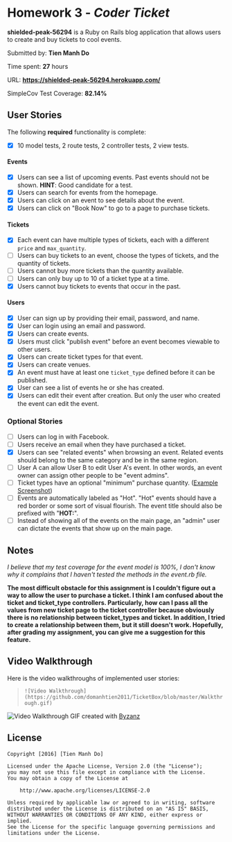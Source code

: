 # Homework 3 - *Coder Ticket*

**shielded-peak-56294** is a Ruby on Rails blog application that allows users to create and buy tickets to cool events. 

Submitted by: **Tien Manh Do**

Time spent: **27** hours

URL: **https://shielded-peak-56294.herokuapp.com/**

SimpleCov Test Coverage: **82.14%**

## User Stories

The following **required** functionality is complete:

* [x] 10 model tests, 2 route tests, 2 controller tests, 2 view tests.

#### Events

* [x] Users can see a list of upcoming events. Past events should not be shown. **HINT**: Good candidate for a test.
* [x] Users can search for events from the homepage.
* [x] Users can click on an event to see details about the event. 
* [x] Users can click on "Book Now" to go to a page to purchase tickets.

#### Tickets

* [x] Each event can have multiple types of tickets, each with a different `price` and `max_quantity`. 
* [ ] Users can buy tickets to an event, choose the types of tickets, and the quantity of tickets.
* [ ] Users cannot buy more tickets than the quantity available.
* [ ] Users can only buy up to 10 of a ticket type at a time.
* [x] Users cannot buy tickets to events that occur in the past. 

#### Users

* [x] User can sign up by providing their email, password, and name. 
* [x] User can login using an email and password. 
* [x] Users can create events. 
* [x] Users must click "publish event" before an event becomes viewable to other users. 
* [x] Users can create ticket types for that event. 
* [x] Users can create venues.
* [x] An event must have at least one `ticket_type` defined before it can be published. 
* [x] User can see a list of events he or she has created.
* [x] Users can edit their event after creation. But only the user who created the event can edit the event. 

### Optional Stories

* [ ] Users can log in with Facebook.
* [ ] Users receive an email when they have purchased a ticket.
* [x] Users can see "related events" when browsing an event. Related events should belong to the same category and be in the same region.
* [ ] User A can allow User B to edit User A's event. In other words, an event owner can assign other people to be "event admins". 
* [ ] Ticket types have an optional "minimum" purchase quantity. ([Example Screenshot](http://i.imgur.com/DOYtAR0.png))
* [ ] Events are automatically labeled as "Hot". "Hot" events should have a red border or some sort of visual flourish. The event title should also be prefixed with "**HOT:**".
* [ ] Instead of showing all of the events on the main page, an "admin" user can dictate the events that show up on the main page.

## Notes

*I believe that my test coverage for the event model is 100%, I don't know why it complains that I haven't tested the methods in the event.rb file.*

**The most difficult obstacle for this assignment is I couldn't figure out a way to allow the user to purchase a ticket. I think I am confused about the ticket and ticket_type controllers. Particularly, how can I pass all the values from new ticket page to the ticket controller because obviously there is no relationship between ticket_types and ticket. In addition, I tried to create a relationship between them, but it still doesn't work. Hopefully, after grading my assignment, you can give me a suggestion for this feature.**

## Video Walkthrough

Here is the video walkthroughs of implemented user stories:
> `![Video Walkthrough](https://github.com/domanhtien2011/TicketBox/blob/master/Walkthrough.gif)`

![Video Walkthrough]()
GIF created with [Byzanz](https://github.com/GNOME/byzanz)

## License

    Copyright [2016] [Tien Manh Do]

    Licensed under the Apache License, Version 2.0 (the "License");
    you may not use this file except in compliance with the License.
    You may obtain a copy of the License at

        http://www.apache.org/licenses/LICENSE-2.0

    Unless required by applicable law or agreed to in writing, software
    distributed under the License is distributed on an "AS IS" BASIS,
    WITHOUT WARRANTIES OR CONDITIONS OF ANY KIND, either express or implied.
    See the License for the specific language governing permissions and
    limitations under the License.
